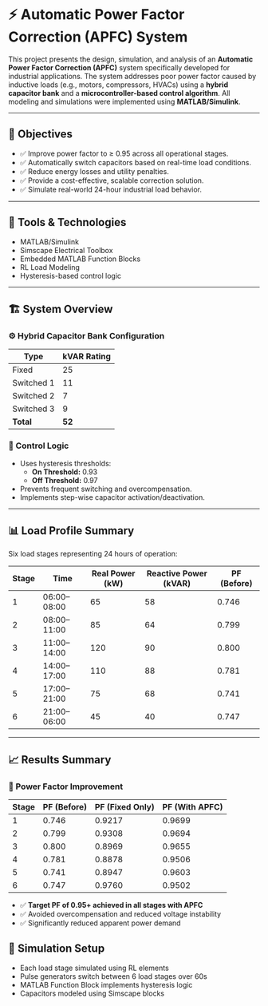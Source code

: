 # ⚡ Automatic Power Factor Correction (APFC) System

This project presents the design, simulation, and analysis of an **Automatic Power Factor Correction (APFC)** system specifically developed for industrial applications. The system addresses poor power factor caused by inductive loads (e.g., motors, compressors, HVACs) using a **hybrid capacitor bank** and a **microcontroller-based control algorithm**. All modeling and simulations were implemented using **MATLAB/Simulink**.

---

## 📌 Objectives

- ✅ Improve power factor to ≥ 0.95 across all operational stages.
- ✅ Automatically switch capacitors based on real-time load conditions.
- ✅ Reduce energy losses and utility penalties.
- ✅ Provide a cost-effective, scalable correction solution.
- ✅ Simulate real-world 24-hour industrial load behavior.

---

## 🔧 Tools & Technologies

- MATLAB/Simulink
- Simscape Electrical Toolbox
- Embedded MATLAB Function Blocks
- RL Load Modeling
- Hysteresis-based control logic

---

## 🏗️ System Overview

### ⚙️ Hybrid Capacitor Bank Configuration

| Type        | kVAR Rating |
|-------------|-------------|
| Fixed       | 25          |
| Switched 1  | 11          |
| Switched 2  | 7           |
| Switched 3  | 9           |
| **Total**   | **52**      |

### 🧠 Control Logic

- Uses hysteresis thresholds:  
  - **On Threshold:** 0.93  
  - **Off Threshold:** 0.97
- Prevents frequent switching and overcompensation.
- Implements step-wise capacitor activation/deactivation.

---

## 📊 Load Profile Summary

Six load stages representing 24 hours of operation:

| Stage | Time        | Real Power (kW) | Reactive Power (kVAR) | PF (Before) |
|-------|-------------|------------------|------------------------|-------------|
| 1     | 06:00–08:00 | 65               | 58                     | 0.746       |
| 2     | 08:00–11:00 | 85               | 64                     | 0.799       |
| 3     | 11:00–14:00 | 120              | 90                     | 0.800       |
| 4     | 14:00–17:00 | 110              | 88                     | 0.781       |
| 5     | 17:00–21:00 | 75               | 68                     | 0.741       |
| 6     | 21:00–06:00 | 45               | 40                     | 0.747       |

---

## 📈 Results Summary

### 📌 Power Factor Improvement

| Stage | PF (Before) | PF (Fixed Only) | PF (With APFC) |
|-------|-------------|------------------|----------------|
| 1     | 0.746       | 0.9217           | 0.9699         |
| 2     | 0.799       | 0.9308           | 0.9694         |
| 3     | 0.800       | 0.8969           | 0.9655         |
| 4     | 0.781       | 0.8878           | 0.9506         |
| 5     | 0.741       | 0.8947           | 0.9603         |
| 6     | 0.747       | 0.9760           | 0.9502         |

- ✅ **Target PF of 0.95+ achieved in all stages with APFC**
- ✅ Avoided overcompensation and reduced voltage instability
- ✅ Significantly reduced apparent power demand


## 🧪 Simulation Setup

- Each load stage simulated using RL elements
- Pulse generators switch between 6 load stages over 60s
- MATLAB Function Block implements hysteresis logic
- Capacitors modeled using Simscape blocks


